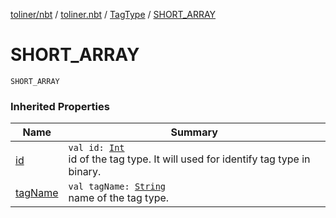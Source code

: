 [toliner/nbt](../../index.md) / [toliner.nbt](../index.md) / [TagType](index.md) / [SHORT_ARRAY](./-s-h-o-r-t_-a-r-r-a-y.md)

# SHORT_ARRAY

`SHORT_ARRAY`

### Inherited Properties

| Name | Summary |
|---|---|
| [id](id.md) | `val id: `[`Int`](https://kotlinlang.org/api/latest/jvm/stdlib/kotlin/-int/index.html)<br>id of the tag type. It will used for identify tag type in binary. |
| [tagName](tag-name.md) | `val tagName: `[`String`](https://kotlinlang.org/api/latest/jvm/stdlib/kotlin/-string/index.html)<br>name of the tag type. |
